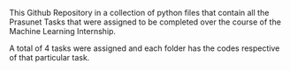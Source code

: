 This Github Repository in a collection of python files that contain all the Prasunet Tasks that were assigned to be completed over the course of the Machine Learning Internship.

A total of 4 tasks were assigned and each folder has the codes respective of that particular task. 
